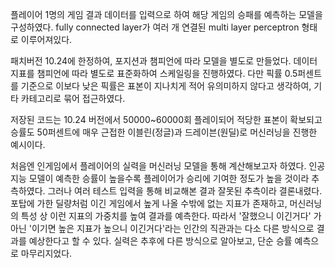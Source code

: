 플레이어 1명의 게임 결과 데이터를 입력으로 하여 해당 게임의 승패를 예측하는 모델을 구성하였다.
fully connected layer가 여러 개 연결된 multi layer perceptron 형태로 이루어져있다.

패치버전 10.24에 한정하여, 포지션과 챔피언에 따라 모델을 별도로 만들었다.
데이터 지표를 챔피언에 따라 별도로 표준화하여 스케일링을 진행하였다.
다만 픽률 0.5퍼센트를 기준으로 이보다 낮은 픽률은 표본이 지나치게 적어 유의미하지 않다고 생각하여, 기타 카테고리로 묶어 접근하였다. 

저장된 코드는 10.24 버전에서 50000~60000회 플레이되어 적당한 표본이 확보되고 승률도 50퍼센트에 매우 근접한 이블린(정글)과 드레이븐(원딜)로 머신러닝을 진행한 예시이다.

처음엔 인게임에서 플레이어의 실력을 머신러닝 모델을 통해 계산해보고자 하였다.
인공지능 모델이 예측한 승률이 높을수록 플레이어가 승리에 기여한 정도가 높을 것이라 추측하였다.
그러나 여러 테스트 입력을 통해 비교해본 결과 잘못된 추측이라 결론내렸다.
포탑에 가한 딜량처럼 이긴 게임에서 높게 나올 수밖에 없는 지표가 존재하고, 머신러닝의 특성 상 이런 지표의 가중치를 높여 결과를 예측한다.
따라서 '잘했으니 이긴거다' 가 아닌 '이기면 높은 지표가 높으니 이긴거다'라는 인간의 직관과는 다소 다른 방식으로 결과를 예상한다고 할 수 있다.
실력은 추후에 다른 방식으로 알아보고, 단순 승률 예측으로 마무리지었다.
